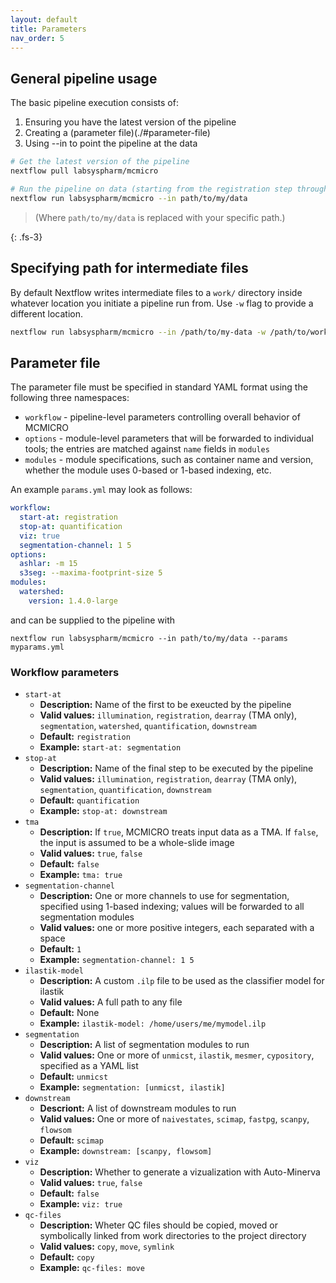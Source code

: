 ```yaml
---
layout: default
title: Parameters
nav_order: 5
---
```


## General pipeline usage

The basic pipeline execution consists of:
1. Ensuring you have the latest version of the pipeline  
1. Creating a (parameter file)(./#parameter-file)
1. Using --in to point the pipeline at the data

``` bash
# Get the latest version of the pipeline
nextflow pull labsyspharm/mcmicro

# Run the pipeline on data (starting from the registration step through quantification, by default)
nextflow run labsyspharm/mcmicro --in path/to/my/data
```
>(Where `path/to/my/data` is replaced with your specific path.)

{: .fs-3}

## Specifying path for intermediate files
By default Nextflow writes intermediate files to a `work/` directory inside whatever location you initiate a pipeline run from. Use `-w` flag to provide a different location. 

``` bash
nextflow run labsyspharm/mcmicro --in /path/to/my-data -w /path/to/work/
```

## Parameter file

The parameter file must be specified in standard YAML format using the following three namespaces:

* `workflow` - pipeline-level parameters controlling overall behavior of MCMICRO
* `options` - module-level parameters that will be forwarded to individual tools; the entries are matched against `name` fields in `modules`
* `modules` - module specifications, such as container name and version, whether the module uses 0-based or 1-based indexing, etc.

An example `params.yml` may look as follows:

``` yaml
workflow:
  start-at: registration
  stop-at: quantification
  viz: true
  segmentation-channel: 1 5
options:
  ashlar: -m 15
  s3seg: --maxima-footprint-size 5
modules:
  watershed:
    version: 1.4.0-large
```

and can be supplied to the pipeline with

```
nextflow run labsyspharm/mcmicro --in path/to/my/data --params myparams.yml
```

### Workflow parameters

* `start-at` 
  * **Description:** Name of the first to be exeucted by the pipeline
  * **Valid values:** `illumination`, `registration`, `dearray` (TMA only), `segmentation`, `watershed`, `quantification`, `downstream`
  * **Default:** `registration`
  * **Example:** `start-at: segmentation`
* `stop-at`
  * **Description:** Name of the final step to be executed by the pipeline
  * **Valid values:** `illumination`, `registration`, `dearray` (TMA only), `segmentation`, `quantification`, `downstream`
  * **Default:** `quantification`
  * **Example:** `stop-at: downstream`
* `tma` 
  * **Description:** If `true`, MCMICRO treats input data as a TMA. If `false`, the input is assumed to be a whole-slide image
  * **Valid values:** `true`, `false`
  * **Default:** `false`
  * **Example:** `tma: true`
* `segmentation-channel` 
  * **Description:** One or more channels to use for segmentation, specified using 1-based indexing; values will be forwarded to all segmentation modules
  * **Valid values:** one or more positive integers, each separated with a space
  * **Default:** `1`
  * **Example:** `segmentation-channel: 1 5`
* `ilastik-model` 
  * **Description:** A custom `.ilp` file to be used as the classifier model for ilastik
  * **Valid values:** A full path to any file
  * **Default:** None
  * **Example:** `ilastik-model: /home/users/me/mymodel.ilp`
* `segmentation`
  * **Description:** A list of segmentation modules to run
  * **Valid values:** One or more of `unmicst`, `ilastik`, `mesmer`, `cypository`, specified as a YAML list
  * **Default:** `unmicst`
  * **Example:** `segmentation: [unmicst, ilastik]`
* `downstream`
  * **Descriont:** A list of downstream modules to run
  * **Valid values:** One or more of `naivestates`, `scimap`, `fastpg`, `scanpy`, `flowsom`
  * **Default:** `scimap`
  * **Example:** `downstream: [scanpy, flowsom]`
* `viz` 
  * **Description:** Whether to generate a vizualization with Auto-Minerva
  * **Valid values:** `true`, `false`
  * **Default:** `false`
  * **Example:** `viz: true`
* `qc-files`
  * **Description:** Wheter QC files should be copied, moved or symbolically linked from work directories to the project directory
  * **Valid values:** `copy`, `move`, `symlink`
  * **Default:** `copy`
  * **Example:** `qc-files: move`
